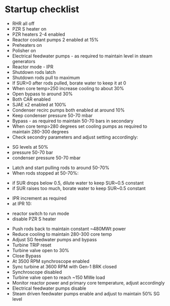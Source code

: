 # Startup checklist

- RHR all off
- PZR S heater on
- PZR heaters 2-4 enabled
- Reactor coolant pumps 2 enabled at 15%
- Preheaters on
- Polisher on
- Electrical feedwater pumps - as required to maintain level in steam generators
- Reactor mode - IPR
- Shutdown rods latch
- Shutdown rods pull to maximum
- If SUR>0 after rods pulled, borate water to keep it at 0
- When core temp>250 increase cooling to about 30%
- Open bypass to around 30%
- Both CAR enabled
- SJAE x2 enabled at 100%
- Condenser recirc pumps both enabled at around 10%
- Keep condenser pressure 50-70 mbar
- Bypass - as required to maintain 50-70 bars in secondary
- When core temp>280 degrees set cooling pumps as required to maintain 280-300 degrees
- Check secondry parameters and adjust setting accordingly:
* SG levels at 50%
* pressure 50-70 bar
* condenser pressure 50-70 mbar
- Latch and start pulling rods to around 50-70%
- When rods stopped at 50-70%:
* if SUR drops below 0.5, dilute water to keep SUR~0.5 constant
* if SUR raises too much, borate water to keep SUR~0.5 constant
- IPR increment as required
- at IPR 10:
* reactor switch to run mode
* disable PZR S heater
- Push rods back to maintain constant ~480MWt power
- Reduce cooling to maintain 280-300 core temp
- Adjust SG feedwater pumps and bypass
- Turbine TRIP reset
- Turbine valve open to 30%
- Close Bypass
- At 3500 RPM synchroscope enabled
- Sync turbine at 3600 RPM with Gen-1 BRK closed
- Synchroscope disabled
- Turbine valve open to reach ~150 MWe load
- Monitor reactor power and primary core temperature, adjust accordingly
- Electrical feedwater pumps disable
- Steam driven feedwater pumps enable and adjust to maintain 50% SG level
